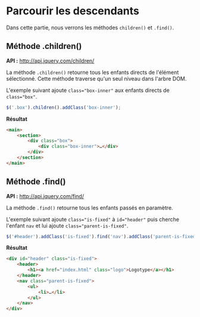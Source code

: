 # Parcourir les descendants

Dans cette partie, nous verrons les méthodes `children()` et `.find()`.

## Méthode .children()

**API :** http://api.jquery.com/children/

La méthode `.children()` retourne tous les enfants directs de l'élément sélectionné.
Cette méthode traverse qu'un seul niveau dans l'arbre DOM.

L'exemple suivant ajoute `class="box-inner"` aux enfants directs de `class="box"`.

```js
$('.box').children().addClass('box-inner');
```

**Résultat**

```html
<main>
    <section>
        <div class="box">
            <div class="box-inner">…</div>
        </div>
    </section>
</main>
```

## Méthode .find()

**API :** http://api.jquery.com/find/

La méthode `.find()` retourne tous les enfants passés en paramètre.

L'exemple suivant ajoute `class="is-fixed"` à `id="header"` puis cherche l'enfant `nav` et lui ajoute  `class="parent-is-fixed"`.

```js
$('#header').addClass('is-fixed').find('nav').addClass('parent-is-fixed');
```

**Résultat**

```html
<div id="header" class="is-fixed">
	<header>
		<h1><a href="index.html" class="logo">Logotype</a></h1>
	</header>
	<nav class="parent-is-fixed">
		<ul>
			<li>…</li>
		</ul>
	</nav>
</div>
```
